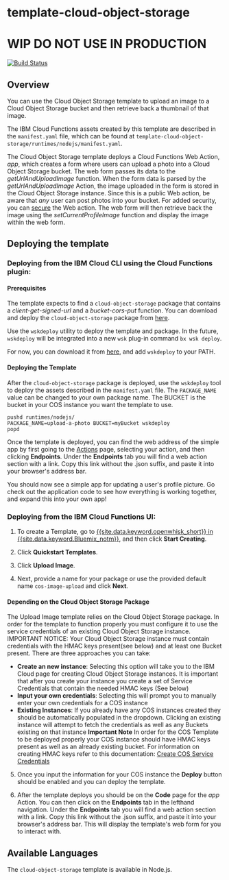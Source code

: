 # template-cloud-object-storage
# WIP DO NOT USE IN PRODUCTION
[![Build Status](https://travis-ci.org/ibm-functions/template-cloud-object-storage.svg?branch=master)](https://travis-ci.org/ibm-functions/template-cloud-object-storage)

## Overview
You can use the Cloud Object Storage template to upload an image to a Cloud Object Storage bucket and then retrieve back a thumbnail of that image.

The IBM Cloud Functions assets created by this template are described in the `manifest.yaml` file, which can be found at `template-cloud-object-storage/runtimes/nodejs/manifest.yaml`.

The Cloud Object Storage template deploys a Cloud Functions Web Action, *app*, which creates a form where users can upload a photo into a Cloud Object Storage bucket. The web form passes its data to the *getUrlAndUploadImage* function. When the form data is parsed by the *getUrlAndUploadImage* Action, the image uploaded in the form is stored in the Cloud Object Storage instance. Since this is a public Web action, be aware that *any* user can post photos into your bucket. For added security, you can [secure](https://console.bluemix.net/docs/openwhisk/openwhisk_webactions.html#securing-web-actions) the Web action.
The web form will then retrieve back the image using the *setCurrentProfileImage* function and display the image within the web form.

## Deploying the template
  ### Deploying from the IBM Cloud CLI using the Cloud Functions plugin:
  #### Prerequisites
  The template expects to find a `cloud-object-storage` package that contains a *client-get-signed-url* and a *bucket-cors-put* function. You can download and deploy the `cloud-object-storage` package from [here](https://github.com/ibm-functions/package-cloud-object-storage).

  Use the `wskdeploy` utility to deploy the template and package. In the future, `wskdeploy` will be integrated into a new `wsk` plug-in command `bx wsk deploy`.

  For now, you can download it from [here](https://github.com/apache/incubator-openwhisk-wskdeploy/releases), and add `wskdeploy` to your PATH.

  #### Deploying the Template
  After the `cloud-object-storage` package is deployed, use the `wskdeploy` tool to deploy the assets described in the `manifest.yaml` file. The `PACKAGE_NAME` value can be changed to your own package name. The BUCKET is the bucket in your COS instance you want the template to use.
  ```
  pushd runtimes/nodejs/
  PACKAGE_NAME=upload-a-photo BUCKET=myBucket wskdeploy
  popd
  ```
  Once the template is deployed, you can find the web address of the simple app by first going to the [Actions](https://console.bluemix.net/openwhisk/actions) page, selecting your action, and then clicking **Endpoints**.
  Under the **Endpoints** tab you will find a web action section with a link. Copy this link without the .json suffix, and paste it into your browser's address bar.

  You should now see a simple app for updating a user's profile picture. Go check out the application code to see how everything is working together, and expand this into your own app!

  ### Deploying from the IBM Cloud Functions UI:
  1. To create a Template, go to [{{site.data.keyword.openwhisk_short}} in {{site.data.keyword.Bluemix_notm}}](https://console.bluemix.net/openwhisk/), and then click **Start Creating**.

  2. Click **Quickstart Templates**.

  3. Click **Upload Image**.

  4. Next, provide a name for your package or use the provided default name `cos-image-upload` and click **Next**.

   #### Depending on the Cloud Object Storage Package

   The Upload Image template relies on the Cloud Object Storage package. In order for the template to function properly      you must configure it to use the service credentials of an existing Cloud Object Storage instance. IMPORTANT NOTICE: Your      Cloud Object Storage instance must contain credentials with the HMAC keys present(see below) and at least one Bucket          present.
   There are three approaches you can take:
   
   * **Create an new instance**: Selecting this option will take you to the IBM Cloud page for creating Cloud Object Storage instances. It is important that after you create your instance you create a set of Service Credentials that contain the needed HMAC keys (See below)
   * **Input your own credentials**: Selecting this will prompt you to manually enter your own credentials for a COS instance
   * **Existing Instances**: If you already have any COS instances created they should be automatically populated in the dropdown. Clicking an existing instance will attempt to fetch the credentials as well as any Buckets existing on that instance
   ****Important Note****
   In order for the COS Template to be deployed properly your COS instance should have HMAC keys present as well as an already existing bucket.  For information on creating HMAC keys refer to this documentation: [Create COS Service Credentials](https://console.bluemix.net/docs/services/cloud-object-storage/iam/service-credentials.html#service-credentials)

  5. Once you input the information for your COS instance the **Deploy** button should be enabled and you can deploy the template. 

  6. After the template deploys you should be on the **Code** page for the *app* Action. You can then click on the **Endpoints** tab in the lefthand navigation. Under the **Endpoints** tab you will find a web action section with a link. Copy this link without the .json suffix, and paste it into your browser's address bar. This will display the template's web form for you to interact with. 

## Available Languages
The `cloud-object-storage` template is available in Node.js.

